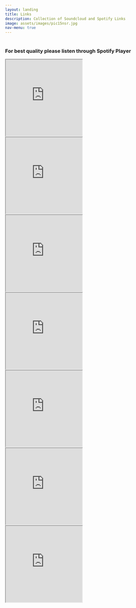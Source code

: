 ```yaml
---
layout: landing
title: Links
description: Collection of Soundcloud and Spotify Links
image: assets/images/pic15nsr.jpg
nav-menu: true
---
```

<div>
  <h3> <br> For best quality please listen through Spotify Player </h3>
</div>

<div>

<iframe src="https://open.spotify.com/embed/album/5GG3o5SB7GyOQVSpiQSNWH" width="250" height="250" frameborder="10" allowtransparency="true" allow="encrypted-media"></iframe>

<iframe src="https://open.spotify.com/embed/album/3AEh7vB9Ts9MoKdv6CyQkW" width="250" height="250" frameborder="10" allowtransparency="true" allow="encrypted-media"></iframe>

<iframe src="https://open.spotify.com/embed/track/3stRsL71N3aXsgTxNcvAWk" width="250" height="250" frameborder="10" allowtransparency="true" allow="encrypted-media"></iframe>

<iframe src="https://open.spotify.com/embed/track/1zu724DtoyPp9C2GTo1K2g" width="250" height="250" frameborder="10" allowtransparency="true" allow="encrypted-media"></iframe>

<iframe src="https://open.spotify.com/embed/track/4GsO8ipPOMELfpLhzl8PbH" width="250" height="250" frameborder="10" allowtransparency="true" allow="encrypted-media"></iframe>

</div>

<div>

<iframe src="https://open.spotify.com/embed/album/10DplSuQoVC8SOY9HX0vCC" width="250" height="250" frameborder="10" allowtransparency="true" allow="encrypted-media"></iframe>

<iframe src="https://open.spotify.com/embed/album/73kuq2MumXJOz2v7iA8bQf" width="250" height="250" frameborder="10" allowtransparency="true" allow="encrypted-media"></iframe>
</div>
